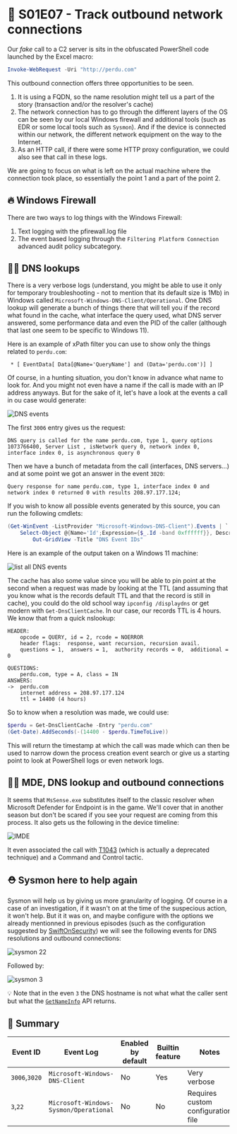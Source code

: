 ﻿# 🐾 S01E07 - Track outbound network connections 

Our *fake* call to a C2 server is sits in the obfuscated PowerShell code launched by the Excel macro:

```powershell
Invoke-WebRequest -Uri "http://perdu.com"
```

This outbound connection offers three opportunities to be seen.
1. It is using a FQDN, so the name resolution might tell us a part of the story (transaction and/or the resolver's cache)
2. The network connection has to go through the different layers of the OS can be seen by our local Windows firewall and additional tools (such as EDR or some local tools such as `Sysmon`). And if the device is connected within our network, the different network equipment on the way to the Internet.
3. As an HTTP call, if there were some HTTP proxy configuration, we could also see that call in these logs.

We are going to focus on what is left on the actual machine where the connection took place, so essentially the point 1 and a part of the point 2.

## 🔥 Windows Firewall

There are two ways to log things with the Windows Firewall:
1. Text logging with the pfirewall.log file
2. The event based logging through the `Filtering Platform Connection` advanced audit policy subcategory. 


## 🕵️‍♀️ DNS lookups

There is a very verbose logs (understand, you might be able to use it only for temporary troubleshooting - not to mention that its default size is 1Mb) in Windows called `Microsoft-Windows-DNS-Client/Operational`. One DNS lookup will generate a bunch of things there that will tell you if the record what found in the cache, what interface the query used, what DNS server answered, some performance data and even the PID of the caller (although that last one seem to be specific to Windows 11). 

Here is an example of xPath filter you can use to show only the things related to `perdu.com`:

```
 * [ EventData[ Data[@Name='QueryName'] and (Data='perdu.com')] ] 
```
Of course, in a hunting situation, you don't know in advance what name to look for. And you might not even have a name if the call is made with an IP address anyways. But for the sake of it, let's have a look at the events a call in ou case would generate:

![DNS events](Images/S01E07-01.png)

The first `3006` entry gives us the request:
```
DNS query is called for the name perdu.com, type 1, query options 1073766400, Server List , isNetwork query 0, network index 0, interface index 0, is asynchronous query 0
```
Then we have a bunch of metadata from the call (interfaces, DNS servers...) and at some point we got an answer in the event `3020`:
```
Query response for name perdu.com, type 1, interface index 0 and network index 0 returned 0 with results 208.97.177.124;
```
If you wish to know all possible events generated by this source, you can run the following cmdlets:

```powershell
(Get-WinEvent -ListProvider "Microsoft-Windows-DNS-Client").Events | `
    Select-Object @{Name='Id';Expression={$_.Id -band 0xffffff}}, Description, @{Name='Parameters';Expression={($_.Template).template.data}} | `
        Out-GridView -Title "DNS Event IDs"
```

Here is an example of the output taken on a Windows 11 machine:

![list all DNS events](Images/S01E07-02.png)

The cache has also some value since you will be able to pin point at the second when a request was made by looking at the TTL (and assuming that you know what is the records default TTL and that the record is still in cache), you could do the old school way `ipconfig /displaydns` or get modern with `Get-DnsClientCache`. In our case, our records TTL is 4 hours. We know that from a quick nslookup:

```
HEADER:
    opcode = QUERY, id = 2, rcode = NOERROR
    header flags:  response, want recursion, recursion avail.
    questions = 1,  answers = 1,  authority records = 0,  additional = 0

QUESTIONS:
    perdu.com, type = A, class = IN
ANSWERS:
->  perdu.com
    internet address = 208.97.177.124
    ttl = 14400 (4 hours)
```

So to know when a resolution was made, we could use:

```powershell
$perdu = Get-DnsClientCache -Entry "perdu.com"
(Get-Date).AddSeconds(-(14400 - $perdu.TimeToLive))
```
This will return the timestamp at which the call was made which can then be used to narrow down the process creation event search or give us a starting point to look at PowerShell logs or even network logs.


## 🕵️‍♀️ MDE, DNS lookup and outbound connections

It seems that `MsSense.exe` substitutes itself to the classic resolver when Microsoft Defender for Endpoint is in the game. We'll cover that in another season but don't be scared if you see your request are coming from this process. It also gets us the following in the device timeline:

![lMDE](Images/S01E07-03.png)

It even associated the call with [T1043](https://attack.mitre.org/techniques/T1043/) (which is actually a deprecated technique) and a Command and Control tactic. 

## ⛑️ Sysmon here to help again

Sysmon will help us by giving us more granularity of logging. Of course in a case of an investigation, if it wasn't on at the time of the suspecious action, it won't help. But it it was on, and maybe configure with the options we already mentionned in previous episodes (such as the configuration suggested by [SwiftOnSecurity](https://github.com/SwiftOnSecurity/sysmon-config/blob/master/sysmonconfig-export.xml)) we will see the following events for DNS resolutions and outbound connections:

![sysmon 22](Images/S01E07-04.png)

Followed by:

![sysmon 3](Images/S01E07-05.png)

💡 Note that in the even `3` the DNS hostname is not what what the caller sent but what the [`GetNameInfo`](https://docs.microsoft.com/en-us/windows/win32/api/ws2tcpip/nf-ws2tcpip-getnameinfo) API returns. 


## 📝 Summary

|Event ID|Event Log|Enabled by default|Builtin feature|Notes|
|--|--|--|--|--|
|`3006`,`3020`|`Microsoft-Windows-DNS-Client`|No|Yes|Very verbose|
|`3`,`22`|`Microsoft-Windows-Sysmon/Operational`|No|No|Requires custom configuration file|